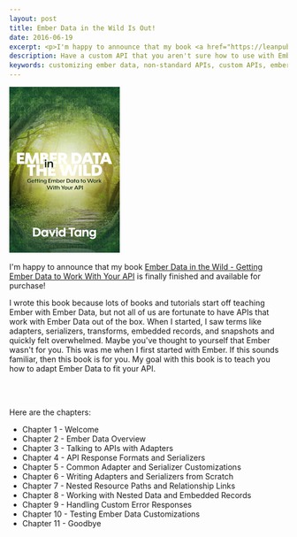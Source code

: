 ```yaml
---
layout: post
title: Ember Data in the Wild Is Out!
date: 2016-06-19
excerpt: <p>I'm happy to announce that my book <a href="https://leanpub.com/emberdatainthewild" target="_blank">Ember Data in the Wild - Getting Ember Data to Work With Your API</a> is finally finished and available for purchase!</p>
description: Have a custom API that you aren't sure how to use with Ember Data? Interested in writing your own adapter or serializer? Want to just know more about how Ember Data works? This is the Ember Data book you have been waiting for.
keywords: customizing ember data, non-standard APIs, custom APIs, ember data, custom adapter, custom serializer
---
```

<a href="https://leanpub.com/emberdatainthewild" target="_blank">
  <img src="/images/ember-data-in-the-wild.jpg" alt="Ember Data in the Wild - Getting Ember Data to Work With Your API" class="side-image" style="width: 200px;">
</a>

I'm happy to announce that my book <a href="https://leanpub.com/emberdatainthewild" target="_blank">Ember Data in the Wild - Getting Ember Data to Work With Your API</a> is finally finished and available for purchase!

I wrote this book because lots of books and tutorials start off teaching Ember with Ember Data, but not all of us are fortunate to have APIs that work with Ember Data out of the box. When I started, I saw terms like adapters, serializers, transforms, embedded records, and snapshots and quickly felt overwhelmed. Maybe you've thought to yourself that Ember wasn't for you. This was me when I first started with Ember. If this sounds familiar, then this book is for you. My goal with this book is to teach you how to adapt Ember Data to fit your API.

<br><br>

Here are the chapters:

* Chapter 1 - Welcome
* Chapter 2 - Ember Data Overview
* Chapter 3 - Talking to APIs with Adapters
* Chapter 4 - API Response Formats and Serializers
* Chapter 5 - Common Adapter and Serializer Customizations
* Chapter 6 - Writing Adapters and Serializers from Scratch
* Chapter 7 - Nested Resource Paths and Relationship Links
* Chapter 8 - Working with Nested Data and Embedded Records
* Chapter 9 - Handling Custom Error Responses
* Chapter 10 - Testing Ember Data Customizations
* Chapter 11 - Goodbye
